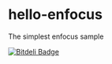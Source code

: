 hello-enfocus
=============

The simplest enfocus sample


[![Bitdeli Badge](https://d2weczhvl823v0.cloudfront.net/magomimmo/hello-enfocus/trend.png)](https://bitdeli.com/free "Bitdeli Badge")

